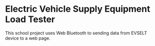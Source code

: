 # Electric Vehicle Supply Equipment Load Tester 
This school project uses Web Bluetooth to sending data from EVSELT device to a web page. 
